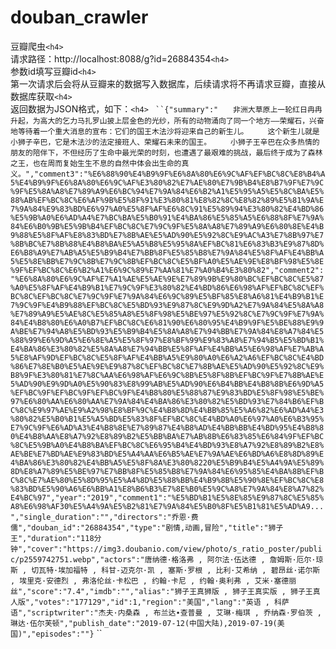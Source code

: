 # douban_crawler
豆瓣爬虫`<h4>`  
请求路径：http://localhost:8088/g?id=26884354`<h4>`  
参数id填写豆瓣id`<h4>`  
第一次请求后会将从豆瓣来的数据写入数据库，后续请求将不再请求豆瓣，直接从数据库获取`<h4>`  
返回数据为JSON格式，如下：`<h4>` 
` ``{"summary":"　　非洲大草原上一轮红日冉冉升起，为高大的乞力马扎罗山披上层金色的光纱，所有的动物涌向了同一个地方——荣耀石，兴奋地等待着一个重大消息的宣布：它们的国王木法沙将迎来自己的新生儿。 　　这个新生儿就是小狮子辛巴，它是木法沙的法定接班人、荣耀石未来的国王。 　　小狮子王辛巴在众多热情的朋友的陪伴下，不但经历了生命中最光荣的时刻，也遭遇了最艰难的挑战，最后终于成为了森林之王，也在周而复始生生不息的自然中体会出生命的真义。","comment3":"%E6%88%90%E4%B9%9F%E6%8A%80%E6%9C%AF%EF%BC%8C%E8%B4%A5%E4%B9%9F%E6%8A%80%E6%9C%AF%E3%80%82%E7%AE%80%E7%9B%B4%E8%B7%9F%E7%9C%9F%E5%8A%A8%E7%89%A9%E6%BC%94%E7%9A%84%E6%B2%A1%E5%95%A5%E5%8C%BA%E5%88%AB%EF%BC%8C%E6%AF%9B%E5%8F%91%E3%80%81%E8%82%8C%E8%82%89%E5%81%9A%E7%9A%84%E9%83%BD%E6%97%A0%E5%8F%AF%E6%8C%91%E5%89%94%E3%80%82%E4%BD%86%E5%9B%A0%E6%AD%A4%E7%BC%BA%E5%B0%91%E4%BA%86%E5%85%A5%E6%88%8F%E7%9A%84%E6%B0%9B%E5%9B%B4%EF%BC%8C%E7%9C%9F%E5%8A%A8%E7%89%A9%E6%80%8E%E4%B9%88%E5%8F%AF%E8%83%BD%E7%8B%AE%E5%AD%90%E5%92%8C%E9%AC%A3%E7%8B%97%E7%8B%BC%E7%8B%88%E4%B8%BA%E5%A5%B8%E5%95%8A%EF%BC%81%E6%83%B3%E9%87%8D%E6%B8%A9%E7%AB%A5%E5%B9%B4%E7%BB%8F%E5%85%B8%E7%9A%84%E5%8F%AF%E4%BB%A5%E5%8E%BB%E7%9C%8B%E7%9C%8B%EF%BC%8C%E5%BF%A0%E5%AE%9E%E8%BF%98%E5%8E%9F%EF%BC%8C%E6%B2%A1%E6%9C%89%E7%AA%81%E7%A0%B4%E3%80%82","comment2":"%E6%8A%80%E6%9C%AF%E7%A1%AE%E5%AE%9E%E7%89%9B%E9%80%BC%EF%BC%8C%E5%87%A0%E5%8F%AF%E4%B9%B1%E7%9C%9F%E3%80%82%E4%BD%86%E6%98%AF%EF%BC%8C%EF%BC%8C%EF%BC%8C%E7%9C%9F%E7%9A%84%E6%9C%89%E5%BF%85%E8%A6%81%E4%B9%B1%E7%9C%9F%E4%B9%88%EF%BC%8C%E5%BD%93%E9%87%8C%E9%9D%A2%E7%9A%84%E5%8A%A8%E7%89%A9%E5%AE%8C%E5%85%A8%E5%8F%98%E5%BE%97%E5%92%8C%E7%9C%9F%E7%9A%84%E4%B8%80%E6%A0%B7%EF%BC%8C%E6%81%90%E6%80%95%E4%B9%9F%E5%BE%88%E9%9A%BE%E7%94%A8%E5%BD%93%E5%B9%B4%E5%8A%A8%E7%94%BB%E7%9A%84%E8%A7%84%E5%88%99%E6%9D%A5%E6%8E%A5%E5%8F%97%E8%BF%99%E9%83%A8%E7%94%B5%E5%BD%B1%E4%BA%86%E3%80%82%E5%8A%A8%E7%94%BB%E5%8F%AF%E4%BB%A5%E6%98%AF%E7%AB%A5%E8%AF%9D%EF%BC%8C%E5%8F%AF%E4%BB%A5%E9%80%A0%E6%A2%A6%EF%BC%8C%E4%BD%86%E7%8E%B0%E5%AE%9E%E9%87%8C%EF%BC%8C%E7%8B%AE%E5%AD%90%E5%92%8C%E9%B8%9F%E3%80%81%E7%8C%AA%E6%98%AF%E6%9C%8B%E5%8F%8B%EF%BC%9F%E7%8B%AE%E5%AD%90%E9%9D%A0%E5%90%83%E8%99%AB%E5%AD%90%E6%B4%BB%E4%B8%8B%E6%9D%A5%EF%BC%9F%EF%BC%9F%EF%BC%9F%E4%B8%80%E5%88%87%E9%83%BD%E5%8F%98%E5%BE%97%E6%80%AA%E6%80%AA%E7%9A%84%E4%BA%86%E3%80%82%E5%BD%93%E7%84%B6%EF%BC%8C%E9%97%AE%E9%A2%98%E8%BF%9C%E4%B8%8D%E4%BB%85%E5%A6%82%E6%AD%A4%E3%80%82%E5%B0%B1%E5%A5%BD%E5%83%8F%EF%BC%8C%E4%BD%A0%E6%97%A0%E6%B3%95%E7%9C%9F%E6%AD%A3%E4%B8%8E%E7%89%87%E4%B8%AD%E4%BB%BB%E4%BD%95%E4%B8%80%E4%B8%AA%E8%A7%92%E8%89%B2%E5%BB%BA%E7%AB%8B%E6%83%85%E6%84%9F%EF%BC%8C%E5%9B%A0%E4%B8%BA%EF%BC%8C%E6%95%B4%E4%BD%93%E8%A7%92%E8%89%B2%E8%AE%BE%E7%BD%AE%E9%83%BD%E5%A4%AA%E6%B5%AE%E7%9A%AE%E6%BD%A6%E8%8D%89%E4%BA%86%E3%80%82%E4%BB%A5%E5%8F%8A%E3%80%8220%E5%B9%B4%E5%A4%9A%E5%89%8D%E8%A7%89%E5%BE%97%E7%BB%8F%E5%85%B8%E7%9A%84%E6%95%85%E4%BA%8B%EF%BC%8C%E7%AE%80%E5%8D%95%E5%A4%8D%E5%88%BB%E4%B9%8B%E5%90%8E%EF%BC%8C%E8%83%BD%E5%90%A6%E6%BB%A1%E8%B6%B3%E7%8E%B0%E5%9C%A8%E7%9A%84%E8%A7%82%E4%BC%97","year":"2019","comment1":"%E5%BD%B1%E5%8E%85%E9%87%8C%E5%85%A8%E6%98%AF30%E5%A4%9A%E5%B2%81%E7%9A%84%E5%B0%8F%E5%B1%81%E5%AD%A9...","single_duration":"","directors":"乔恩·费儒","douban_id":"26884354","type":"剧情,动画,冒险","title":"狮子王","duration":"118分钟","cover":"https://img3.doubanio.com/view/photo/s_ratio_poster/public/p2559742751.webp","actors":"唐纳德·格洛弗 , 阿尔法·伍达德 , 詹姆斯·厄尔·琼斯 , 切瓦特·埃加福特 , 科甘-迈克尔·凯 , 塞斯·罗根 , 比利·艾希纳 , 碧昂丝·诺尔斯 , 埃里克·安德烈 , 弗洛伦丝·卡松巴 , 约翰·卡尼 , 约翰·奥利弗 , 艾米·塞德丽丝","score":"7.4","imdb":"","alias":"狮子王真狮版 , 狮子王真实版 , 狮子王真人版","votes":"177129","id":1,"region":"美国","lang":"英语 , 科萨语","scriptwriter":"杰夫·内桑森 , 布兰达∙查普曼 , 艾琳·梅琪 , 乔纳森·罗伯茨 , 琳达·伍尔芙顿","publish_date":"2019-07-12(中国大陆),2019-07-19(美国)","episodes":""}` ``
